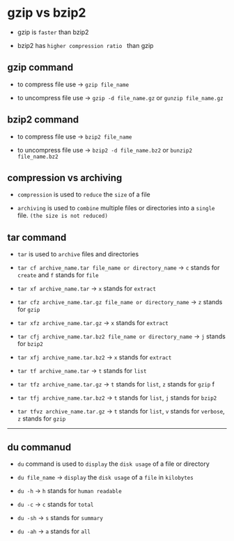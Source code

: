 # gzip vs bzip2

- gzip is `faster` than bzip2

- bzip2 has `higher compression ratio ` than gzip

## gzip command

- to compress file use $\to$ `gzip file_name`

- to uncompress file use $\to$ `gzip -d file_name.gz` or `gunzip file_name.gz`

## bzip2 command

- to compress file use $\to$ `bzip2 file_name`

- to uncompress file use $\to$ `bzip2 -d file_name.bz2` or `bunzip2 file_name.bz2`

## compression vs archiving

- `compression` is used to `reduce` the `size` of a file

- `archiving` is used to `combine` multiple files or directories into a `single` file. `(the size is not reduced)`

## tar command

- `tar` is used to `archive` files and directories

- `tar cf archive_name.tar file_name or directory_name` $\to$ `c` stands for `create` and `f` stands for `file`

- `tar xf archive_name.tar` $\to$ `x` stands for `extract`

- `tar cfz archive_name.tar.gz file_name or directory_name` $\to$ `z` stands for `gzip`

- `tar xfz archive_name.tar.gz` $\to$ `x` stands for `extract`

- `tar cfj archive_name.tar.bz2 file_name or directory_name` $\to$ `j` stands for `bzip2`

- `tar xfj archive_name.tar.bz2` $\to$ `x` stands for `extract`

- `tar tf archive_name.tar` $\to$ `t` stands for `list`

- `tar tfz archive_name.tar.gz` $\to$ `t` stands for `list`, `z` stands for `gzip`
f
- `tar tfj archive_name.tar.bz2` $\to$ `t` stands for `list`, `j` stands for `bzip2`

- `tar tfvz archive_name.tar.gz` $\to$ `t` stands for `list`, `v` stands for `verbose`, `z` stands for `gzip`

---

## du commanud

- `du` command is used to `display` the `disk usage` of a file or directory

- `du file_name` $\to$ `display` the `disk usage` of a `file` in `kilobytes`

- `du -h` $\to$ `h` stands for `human readable`

- `du -c` $\to$ `c` stands for `total`

- `du -sh` $\to$ `s` stands for `summary`

- `du -ah` $\to$ `a` stands for `all`
